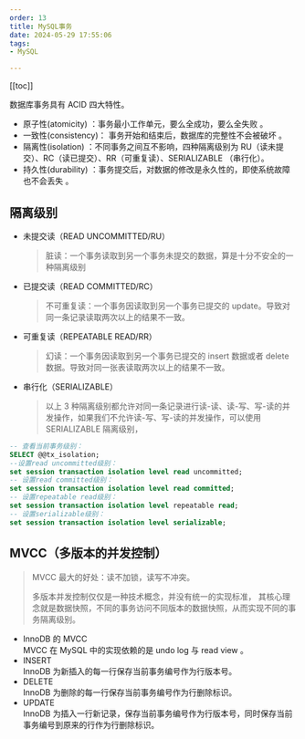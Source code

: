 ```yaml
---
order: 13
title: MySQL事务
date: 2024-05-29 17:55:06
tags:
- MySQL

---
```


<!-- more -->
[[toc]]

数据库事务具有 ACID 四大特性。

- 原子性(atomicity) ：事务最小工作单元，要么全成功，要么全失败 。
- 一致性(consistency)： 事务开始和结束后，数据库的完整性不会被破坏 。
- 隔离性(isolation) ：不同事务之间互不影响，四种隔离级别为 RU（读未提交）、RC（读已提交）、RR（可重复读）、SERIALIZABLE （串行化）。
- 持久性(durability) ：事务提交后，对数据的修改是永久性的，即使系统故障也不会丢失 。

<!-- more -->

## 隔离级别

- 未提交读（READ UNCOMMITTED/RU）
  > 脏读：一个事务读取到另一个事务未提交的数据，算是十分不安全的一种隔离级别
- 已提交读（READ COMMITTED/RC）
  > 不可重复读：一个事务因读取到另一个事务已提交的 update。导致对同一条记录读取两次以上的结果不一致。
- 可重复读（REPEATABLE READ/RR）
  > 幻读：一个事务因读取到另一个事务已提交的 insert 数据或者 delete 数据。导致对同一张表读取两次以上的结果不一致。
- 串行化（SERIALIZABLE）
  > 以上 3 种隔离级别都允许对同一条记录进行读-读、读-写、写-读的并发操作，如果我们不允许读-写、写-读的并发操作，可以使用 SERIALIZABLE 隔离级别，

```sql
-- 查看当前事务级别：
SELECT @@tx_isolation;
--设置read uncommitted级别：
set session transaction isolation level read uncommitted;
-- 设置read committed级别：
set session transaction isolation level read committed;
-- 设置repeatable read级别：
set session transaction isolation level repeatable read;
-- 设置serializable级别：
set session transaction isolation level serializable;
```

## MVCC（多版本的并发控制）

> MVCC 最大的好处：读不加锁，读写不冲突。
>
> 多版本并发控制仅仅是一种技术概念，并没有统一的实现标准， 其核心理念就是数据快照，不同的事务访问不同版本的数据快照，从而实现不同的事务隔离级别。

- InnoDB 的 MVCC<br/>
  MVCC 在 MySQL 中的实现依赖的是 undo log 与 read view 。
- INSERT<br/>
  InnoDB 为新插入的每一行保存当前事务编号作为行版本号。
- DELETE<br/>
  InnoDB 为删除的每一行保存当前事务编号作为行删除标识。
- UPDATE<br/>
  InnoDB 为插入一行新记录，保存当前事务编号作为行版本号，同时保存当前事务编号到原来的行作为行删除标识。
